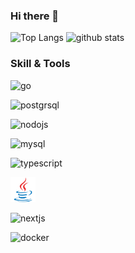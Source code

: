 ### Hi there 👋

<p align="left"> 
  <img alt="Top Langs" height="150px" src="https://github-readme-stats.vercel.app/api/top-langs/?username=hato72&layout=compact&show_icons=true&theme=onedark" />
  <img alt="github stats" height="150px" src="https://github-readme-stats.vercel.app/api?username=hato72&theme=onedark&show_icons=ture" />
</p>

### Skill & Tools

<!-- 
<a href="https://ja.wikipedia.org/wiki/C%2B%2B" target="_blank"> 
<img src="" width="0" height="40"/></a> 
-->


<img src="https://i.imgur.com/FfxuBai.png" alt="go" width="30" height="40" /></a>


<img src="https://i.imgur.com/Vue1PQc.png" alt="postgrsql" width="43" height="40" /></a>


<img src="https://upload.wikimedia.org/wikipedia/commons/thumb/d/d9/Node.js_logo.svg/1200px-Node.js_logo.svg.png" alt="nodojs" width="60" height="40" /></a>


<img src="https://i.imgur.com/DhItfPT.png" alt="mysql" width="55" height="37" /></a>


<img src="https://miro.medium.com/max/816/1*TpbxEQy4ckB-g31PwUQPlg.png" alt="typescript" width="40" height="40" /></a>


<img src="https://raw.githubusercontent.com/devicons/devicon/master/icons/java/java-original.svg" alt="java" width="40" height="40" /></a>

<img src="https://i.imgur.com/xRPAKSY.png" alt="nextjs" width="41" height="41" /></a>
 

<img src="https://i.imgur.com/bg9mF8Z.png" alt="docker" width="43" height="40" /></a>



<!--
**hato72/hato72** is a ✨ _special_ ✨ repository because its `README.md` (this file) appears on your GitHub profile.

Here are some ideas to get you started:

- 🔭 I’m currently working on ...
- 🌱 I’m currently learning ...
- 👯 I’m looking to collaborate on ...
- 🤔 I’m looking for help with ...
- 💬 Ask me about ...
- 📫 How to reach me: ...
- 😄 Pronouns: ...
- ⚡ Fun fact: ...
-->
